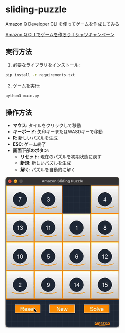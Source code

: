 # sliding-puzzle
Amazon Q Developer CLI を使ってゲームを作成してみる

[Amazon Q CLI でゲームを作ろう Tシャツキャンペーン](https://aws.amazon.com/jp/blogs/news/build-games-with-amazon-q-cli-and-score-a-t-shirt/)

## 実行方法

1. 必要なライブラリをインストール:
```bash
pip install -r requirements.txt
```


2. ゲームを実行:
```bash
python3 main.py
```

## 操作方法

- **マウス**: タイルをクリックして移動
- **キーボード**: 矢印キーまたはWASDキーで移動
- **R**: 新しいパズルを生成
- **ESC**: ゲーム終了
- **画面下部のボタン**:
  - **リセット**: 現在のパズルを初期状態に戻す
  - **新規**: 新しいパズルを生成
  - **解く**: パズルを自動的に解く


![GIF](images/sliding-puzzle.gif)
